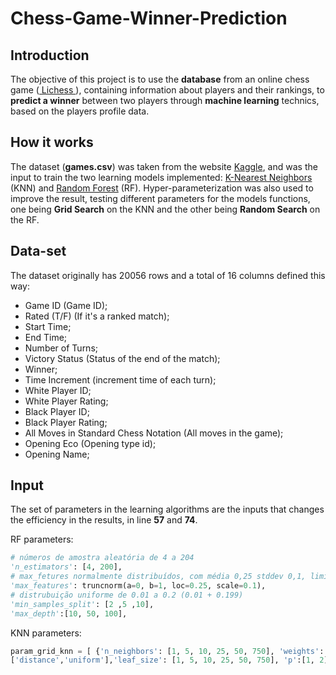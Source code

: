 # Chess-Game-Winner-Prediction


## Introduction


The objective of this project is to use the <b>database</b> from an online chess game (<a href="https://lichess.org/"> Lichess </a>), containing information about players and their rankings, to <b>predict a winner</b> between two players through <b>machine learning</b> technics, based on the players profile data.

## How it works

The dataset (<b>games.csv</b>) was taken from the website <a href="https://www.kaggle.com/datasets/datasnaek/chess">Kaggle</a>, and was the input to train the two learning models implemented: <a href="https://en.wikipedia.org/wiki/K-nearest_neighbors_algorithm">K-Nearest Neighbors</a> (KNN) and <a href="https://en.wikipedia.org/wiki/Random_forest"> Random Forest</a> (RF). Hyper-parameterization was also used to improve the result, testing different parameters for the models functions, one being <b>Grid Search</b> on the KNN and the other being <b>Random Search</b> on the RF.

## Data-set

The dataset originally has 20056 rows and a total of 16 columns defined this way:

<ul>
<li>Game ID (Game ID);</li>
<li>Rated (T/F) (If it's a ranked match);</li>
<li>Start Time;</li>
<li>End Time;</li>
<li>Number of Turns;</li>
<li>Victory Status (Status of the end of the match);</li>
<li>Winner;</li>
<li>Time Increment (increment time of each turn);</li>
<li>White Player ID;</li>
<li>White Player Rating;</li>
<li>Black Player ID;</li>
<li>Black Player Rating;</li>
<li>All Moves in Standard Chess Notation (All moves in the game);</li>
<li>Opening Eco (Opening type id);</li>
<li>Opening Name;</li>
</ul>

## Input

The set of parameters in the learning algorithms are the inputs that changes the efficiency in the results, in line <b>57</b> and <b>74</b>.

RF parameters:

```python
# números de amostra aleatória de 4 a 204
'n_estimators': [4, 200],
# max_fetures normalmente distribuídos, com média 0,25 stddev 0,1, limitado entre 0 e 1
'max_features': truncnorm(a=0, b=1, loc=0.25, scale=0.1),
# distrubuição uniforme de 0.01 a 0.2 (0.01 + 0.199)
'min_samples_split': [2 ,5 ,10],
'max_depth':[10, 50, 100],
```

KNN parameters:

```python
param_grid_knn = [ {'n_neighbors': [1, 5, 10, 25, 50, 750], 'weights':
['distance','uniform'],'leaf_size': [1, 5, 10, 25, 50, 750], 'p':[1, 2]},]
```
